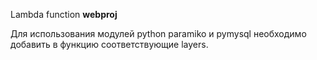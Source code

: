 Lambda function **webproj**

Для использования модулей python paramiko и pymysql необходимо добавить в функцию соответствующие layers.
